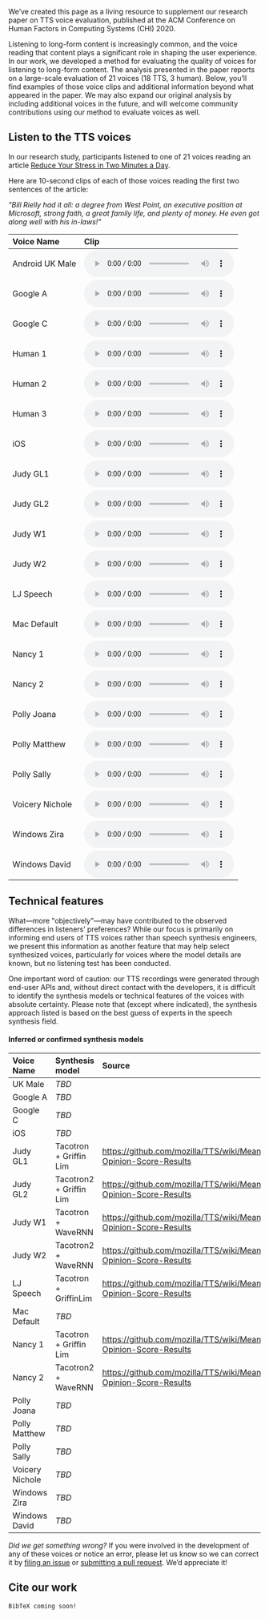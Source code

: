 We’ve created this page as a living resource to supplement our research paper on TTS voice evaluation, published at the ACM Conference on Human Factors in Computing Systems (CHI) 2020.

Listening to long-form content is increasingly common, and the voice reading that content plays a significant role in shaping the user experience. In our work, we developed a method for evaluating the quality of voices for listening to long-form content. The analysis presented in the paper reports on a large-scale evaluation of 21 voices (18 TTS, 3 human). Below, you’ll find examples of those voice clips and additional information beyond what appeared in the paper. We may also expand our original analysis by including additional voices in the future, and will welcome community contributions using our method to evaluate voices as well.


## Listen to the TTS voices
In our research study, participants listened to one of 21 voices reading an article [Reduce Your Stress in Two Minutes a Day](https://getpocket.com/explore/item/reduce-your-stress-in-two-minutes-a-day).

Here are 10-second clips of each of those voices reading the first two sentences of the article:

_"Bill Rielly had it all: a degree from West Point, an executive position at Microsoft, strong faith, a great family life, and plenty of money.  He even got along well with his in-laws!"_

|Voice Name|Clip|
|:---------|:--------------|
|Android UK Male|<audio controls src="https://github.com/ttschoice/ttschoice.github.io/blob/master/voice_clips/UK%20Male.wav?raw=true">Your browser does not support the <code>audio</code> element.</audio>|
|Google A|<audio controls src="https://github.com/ttschoice/ttschoice.github.io/blob/master/voice_clips/Google%20A.wav?raw=true">Your browser does not support the <code>audio</code> element.</audio>|
|Google C|<audio controls src="https://github.com/ttschoice/ttschoice.github.io/blob/master/voice_clips/Google%20C.wav?raw=true">Your browser does not support the <code>audio</code> element.</audio>|
|Human 1|<audio controls src="https://github.com/ttschoice/ttschoice.github.io/blob/master/voice_clips/Human1.wav?raw=true">Your browser does not support the <code>audio</code> element.</audio>|
|Human 2|<audio controls src="https://github.com/ttschoice/ttschoice.github.io/blob/master/voice_clips/Human2.wav?raw=true">Your browser does not support the <code>audio</code> element.</audio>|
|Human 3|<audio controls src="https://github.com/ttschoice/ttschoice.github.io/blob/master/voice_clips/Human3.wav?raw=true">Your browser does not support the <code>audio</code> element.</audio>|
|iOS |<audio controls src="https://github.com/ttschoice/ttschoice.github.io/blob/master/voice_clips/iOS.wav?raw=true">Your browser does not support the <code>audio</code> element.</audio>|
|Judy GL1|<audio controls src="https://github.com/ttschoice/ttschoice.github.io/blob/master/voice_clips/JudyGL1.wav?raw=true">Your browser does not support the <code>audio</code> element.</audio>|
|Judy GL2|<audio controls src="https://github.com/ttschoice/ttschoice.github.io/blob/master/voice_clips/JudyGL2.wav?raw=true">Your browser does not support the <code>audio</code> element.</audio>|
|Judy W1|<audio controls src="https://github.com/ttschoice/ttschoice.github.io/blob/master/voice_clips/JudyW1.wav?raw=true">Your browser does not support the <code>audio</code> element.</audio>|
|Judy W2|<audio controls src="https://github.com/ttschoice/ttschoice.github.io/blob/master/voice_clips/JudyW2wav?raw=true">Your browser does not support the <code>audio</code> element.</audio>|
|LJ Speech|<audio controls src="https://github.com/ttschoice/ttschoice.github.io/blob/master/voice_clips/LJSpeech.wav?raw=true">Your browser does not support the <code>audio</code> element.</audio>|
|Mac Default|<audio controls src="https://github.com/ttschoice/ttschoice.github.io/blob/master/voice_clips/mac_default.wav?raw=true">Your browser does not support the <code>audio</code> element.</audio>|
|Nancy 1|<audio controls src="https://github.com/ttschoice/ttschoice.github.io/blob/master/voice_clips/Nancy1.wav?raw=true">Your browser does not support the <code>audio</code> element.</audio>|
|Nancy 2|<audio controls src="https://github.com/ttschoice/ttschoice.github.io/blob/master/voice_clips/Nancy2.wav?raw=true">Your browser does not support the <code>audio</code> element.</audio>|
|Polly Joana|<audio controls src="https://github.com/ttschoice/ttschoice.github.io/blob/master/voice_clips/PollyJoana.wav?raw=true">Your browser does not support the <code>audio</code> element.</audio>|
|Polly Matthew|<audio controls src="https://github.com/ttschoice/ttschoice.github.io/blob/master/voice_clips/PollyMatthew.wav?raw=true">Your browser does not support the <code>audio</code> element.</audio>|
|Polly Sally|<audio controls src="https://github.com/ttschoice/ttschoice.github.io/blob/master/voice_clips/PollySally.wav?raw=true">Your browser does not support the <code>audio</code> element.</audio>|
|Voicery Nichole|<audio controls src="https://github.com/ttschoice/ttschoice.github.io/blob/master/voice_clips/VoiceryNichole.wav?raw=true">Your browser does not support the <code>audio</code> element.</audio>|
|Windows Zira|<audio controls src="https://github.com/ttschoice/ttschoice.github.io/blob/master/voice_clips/Windows_Zira.wav?raw=true">Your browser does not support the <code>audio</code> element.</audio>|
|Windows David|<audio controls src="https://github.com/ttschoice/ttschoice.github.io/blob/master/voice_clips/Windows_David.wav?raw=true">Your browser does not support the <code>audio</code> element.</audio>|

## Technical features
What&mdash;more "objectively"&mdash;may have contributed to the observed differences in listeners’ preferences? While our focus is primarily on informing end users of TTS voices rather than speech synthesis engineers, we present this information as another feature that may help select synthesized voices, particularly for voices where the model details are known, but no listening test has been conducted.

One important word of caution: our TTS recordings were generated through end-user APIs and, without direct contact with the developers, it is difficult to identify the synthesis models or technical features of the voices with absolute certainty. Please note that (except where indicated), the synthesis approach listed is based on the best guess of experts in the speech synthesis field.

#### Inferred or confirmed synthesis models

|Voice Name|Synthesis model|Source|
|:---------|:--------------|:-----|
|UK Male|_TBD_||
|Google A|_TBD_||
|Google C|_TBD_||
|iOS |_TBD_||
|Judy GL1|Tacotron + Griffin Lim|https://github.com/mozilla/TTS/wiki/Mean-Opinion-Score-Results|
|Judy GL2|Tacotron2 + Griffin Lim|https://github.com/mozilla/TTS/wiki/Mean-Opinion-Score-Results|
|Judy W1|Tacotron + WaveRNN|https://github.com/mozilla/TTS/wiki/Mean-Opinion-Score-Results|
|Judy W2|Tacotron2 + WaveRNN|https://github.com/mozilla/TTS/wiki/Mean-Opinion-Score-Results|
|LJ Speech|Tacotron + GriffinLim|https://github.com/mozilla/TTS/wiki/Mean-Opinion-Score-Results|
|Mac Default|_TBD_||
|Nancy 1|Tacotron + Griffin Lim|https://github.com/mozilla/TTS/wiki/Mean-Opinion-Score-Results|
|Nancy 2|Tacotron2 + WaveRNN|https://github.com/mozilla/TTS/wiki/Mean-Opinion-Score-Results|
|Polly Joana|_TBD_||
|Polly Matthew|_TBD_||
|Polly Sally|_TBD_||
|Voicery Nichole|_TBD_||
|Windows Zira|_TBD_||
|Windows David|_TBD_||

_Did we get something wrong?_ If you were involved in the development of any of these voices or notice an error, please let us know so we can correct it by [filing an issue](https://github.com/ttschoice/ttschoice.github.io/issues) or [submitting a pull request](https://github.com/ttschoice/ttschoice.github.io/pulls). We’d appreciate it!


## Cite our work

```
BibTeX coming soon!
```
